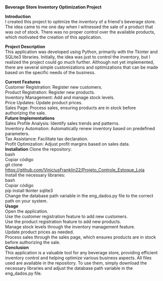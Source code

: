 **Beverage Store Inventory Optimization Project**  
  
**Introduction**  
I created this project to optimize the inventory of a friend's beverage store. The idea came to me one day when I witnessed the sale of a product that was out of stock. There was no proper control over the available products, which motivated the creation of this application.  

**Project Description**  
This application was developed using Python, primarily with the Tkinter and SQLite3 libraries. Initially, the idea was just to control the inventory, but I realized the project could go much further. Although not yet implemented, there are several simple customizations and optimizations that can be made based on the specific needs of the business.  

**Current Features**  
Customer Registration: Register new customers.  
Product Registration: Register new products.  
Inventory Management: Add and manage stock levels.  
Price Updates: Update product prices.  
Sales Page: Process sales, ensuring products are in stock before authorizing the sale.  
**Future Implementations**  
Sales Profile Analysis: Identify sales trends and patterns.  
Inventory Automation: Automatically renew inventory based on predefined parameters.  
Tax Assistance: Facilitate tax declaration.  
Profit Optimization: Adjust profit margins based on sales data.  
**Installation**
Clone the repository:    
bash  
Copiar código  
git clone https://github.com/ViniciusFranklin22/Projeto_Controle_Estoque_Loja   
Install the necessary libraries:    
bash  
Copiar código  
pip install tkinter sqlite3  
Change the database path variable in the eng_dados.py file to the correct path on your system.  
**Usage**  
Open the application.  
Use the customer registration feature to add new customers.  
Use the product registration feature to add new products.  
Manage stock levels through the inventory management feature.  
Update product prices as needed.  
Process sales through the sales page, which ensures products are in stock before authorizing the sale.  
**Conclusion**  
This application is a valuable tool for any beverage store, providing efficient inventory control and helping optimize various business aspects. All files used are available in the repository. To use them, simply download the necessary libraries and adjust the database path variable in the eng_dados.py file.


